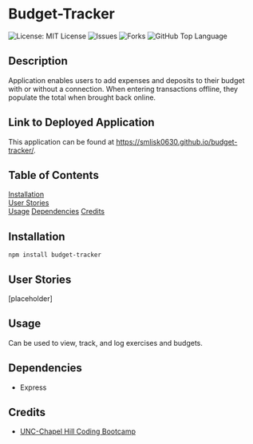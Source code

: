# Budget-Tracker
![License: MIT License](https://img.shields.io/badge/License-MIT-blue.svg)
![Issues](https://img.shields.io/github/issues/smlisk0630/budget-tracker)
![Forks](https://img.shields.io/github/forks/smlisk0630/budget-tracker)
![GitHub Top Language](https://img.shields.io/github/languages/top/smlisk0630/)
## Description
Application enables users to add expenses and deposits to their budget with or without a connection. When entering transactions offline, they populate the total when brought back online.
## Link to Deployed Application
This application can be found at https://smlisk0630.github.io/budget-tracker/.
## Table of Contents
[Installation](https://smlisk0630.github.io/budget-tracker#installation)  
[User Stories](https://smlisk0630.github.io/budget-tracker#stories)  
[Usage](https://smlisk0630.github.io/budget-tracker#usage)
[Dependencies](https://smlisk0630.github.io/budget-tracker#dependencies)
[Credits](https://smlisk0630.github.io/budget-tracker#credits)   
## Installation
```
npm install budget-tracker
```
## User Stories
[placeholder]
## Usage
Can be used to view, track, and log exercises and budgets.
## Dependencies
- Express
## Credits
- [UNC-Chapel Hill Coding Bootcamp](https://bootcamp.unc.edu/)